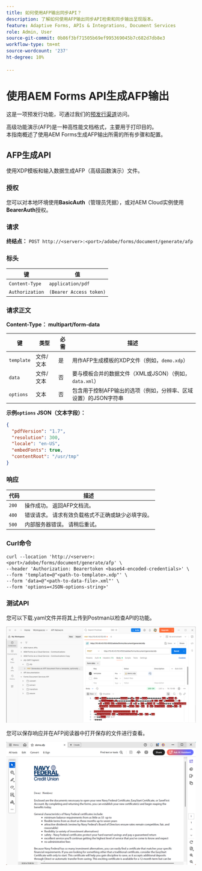 ```yaml
---
title: 如何使用AFP输出同步API？
description: 了解如何使用AFP输出同步API检索和同步输出呈现版本。
feature: Adaptive Forms, APIs & Integrations, Document Services
role: Admin, User
source-git-commit: 0b86f3bf71505b69ef995369045b7c682d7db8e3
workflow-type: tm+mt
source-wordcount: '237'
ht-degree: 10%

---
```


# 使用AEM Forms API生成AFP输出

<span class="preview">这是一项预发行功能，可通过我们的[预发行渠道](https://experienceleague.adobe.com/docs/experience-manager-cloud-service/content/release-notes/prerelease.html?lang=zh-Hans#new-features)访问。</span>

高级功能演示(AFP)是一种高性能文档格式，主要用于打印目的。\
本指南概述了使用AEM Forms生成AFP输出所需的所有步骤和配置。

<!--
## Prerequisites

To support AFP output generation, the following OSGi bundles must be present and in an **active** state:

* **AFP Core Bundle** – Available in the AFP repository
* **Forms Output Core** – Found in the Forms Output comments package
* **Bedrock Connector** – Provided by the Forms Output API
* **Cloud Ready Implementation** – Available through the Forms installer

>[!NOTE]
>
> * If any bundle is inactive, resolve dependency issues or reinstall manually.
> * To enable AFP generation, the `FT_FORMS-17887` toggle configurations must be set in AEM configuration manager.-->

## AFP生成API

使用XDP模板和输入数据生成AFP（高级函数演示）文件。

### 授权

您可以对本地环境使用&#x200B;**BasicAuth**（管理员凭据），或对AEM Cloud实例使用&#x200B;**BearerAuth**&#x200B;授权。

### 请求

**终结点：**
`POST http://<server>:<port>/adobe/forms/document/generate/afp`

### 标头

| 键 | 值 |
| --------------- | ------------------------------------------------------ |
| `Content-Type` | `application/pdf` |
| `Authorization` | `(Bearer Access token)` |

### 请求正文

**Content-Type： multipart/form-data**

| 键 | 类型 | 必需 | 描述 |
| ---------- | ---- | -------- | ------------------------------------------------------------------------- |
| `template` | 文件/文本 | 是 | 用作AFP生成模板的XDP文件（例如，`demo.xdp`） |
| `data` | 文件/文本 | 否 | 要与模板合并的数据文件（XML或JSON）（例如，`data.xml`） |
| `options` | 文本 | 否 | 包含用于控制AFP输出的选项（例如，分辨率、区域设置）的JSON字符串 |

**示例`options` JSON（文本字段）：**

```json
{
  "pdfVersion": "1.7",
  "resolution": 300,
  "locale": "en-US",
  "embedFonts": true,
  "contentRoot": "/usr/tmp"
}
```

### 响应

| 代码 | 描述 |
| ----- | ------------------------------------------------------------------------- |
| `200` | 操作成功。 返回AFP文档流。 |
| `400` | 错误请求。 请求有效负载格式不正确或缺少必填字段。 |
| `500` | 内部服务器错误。 请稍后重试。 |

### Curl命令

```
curl --location 'http://<server>:<port>/adobe/forms/document/generate/afp' \
--header 'Authorization: Bearertoken <base64-encoded-credentials>' \
--form 'template=@"<path-to-template>.xdp"' \
--form 'data=@"<path-to-data-file>.xml"' \
--form 'options=<JSON-options-string>'
```

### 测试API

您可以下载.yaml文件并将其上传到Postman以检查API的功能。

![AFP Postman图像](/help/forms/assets/afp-postman.png)

您可以保存响应并在AFP阅读器中打开保存的文件进行查看。

![PDF读取器](/help/forms/assets/afp-pdf.png)
